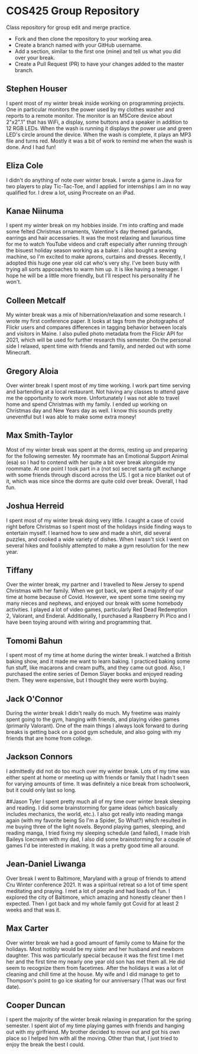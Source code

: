 # COS425 Group Repository

Class repository for group edit and merge practice.

- Fork and then clone the repository to your working area.
- Create a branch named with your GitHub username.
- Add a section, similar to the first one (mine) and tell us what you did over your break.
- Create a Pull Request (PR) to have your changes added to the master branch.

## Stephen Houser

I spent most of my winter break inside working on programming projects. One in particular monitors the power used by my clothes washer and reports to a remote monitor. The monitor is an M5Core device about 2"x2".1" that has WiFi, a display, some buttons and a speaker in addition to 12 RGB LEDs. When the wash is running it displays the power use and green LED's circle around the device. When the wash is complete, it plays an MP3 file and turns red. Mostly it was a bit of work to remind me when the wash is done. And I had fun!

## Eliza Cole
I didn't do anything of note over winter break. I wrote a game in Java for two players to play Tic-Tac-Toe, and I applied for internships I am in no way qualified for. I drew a lot, using Procreate on an iPad. 

## Kanae Niinuma

I spent my winter break on my hobbies inside. I'm into crafting and made some felted Christmas ornaments, Valentine's day themed garlands, earrings and hair accessaries. It was the most relaxing and luxurious time for me to watch YouTube videos and craft especially after running through the bisuest holiday season working as a baker. I also bought a sewing machine, so I'm excited to make aprons, curtains and dresses. Recently, I adopted this huge one year old cat who's very shy. I've been busy with trying all sorts appcoaches to warm him up. It is like having a teenager. I hope he will be a little more friendly, but I'll respect his personality if he won't. 

## Colleen Metcalf
My winter break was a mix of hibernation/relaxation and some research. I wrote my first conference
 paper. It looks at tags from the photographs of Flickr users and compares differences in tagging 
 behavior between locals and visitors in Maine. I also pulled photo metadata from the Flickr API for
 2021, which will be used for further research this semester.  On the personal side I relaxed, spent
 time with friends and family, and nerded out with some Minecraft. 

## Gregory Aloia

Over winter break I spent most of my time working. I work part time serving and bartending at a local restaurant. Not having any classes to attend gave me the opportunity to work more. Unfortunately I was not able to travel home and spend Christmas with my family. I ended up working on Christmas day and New Years day as well. I know this sounds pretty uneventful but I was able to make some extra money!

## Max Smith-Taylor

Most of my winter break was spent at the dorms, resting up and preparing for the following semester. My roommate has an Emotional Support Animal (esa) so I had to contend with her quite a bit over break alongside my roommate. At one point I took part in a (not so) secret santa gift exchange with some friends through discord across the US. I got a nice blanket out of it, which was nice since the dorms are quite cold over break. Overall, I had fun.

## Joshua Herreid

I spent most of my winter break doing very little. I caught a case of covid right before Christmas so I spent most of the holidays inside finding ways to entertain myself. I learned how to sew and made a shirt, did several puzzles, and cooked a wide variety of dishes. When I wasn't sick I went on several hikes and foolishly attempted to make a gym resolution for the new year.

## Tiffany

Over the winter break, my partner and I travelled to New Jersey to spend Christmas with her family. When we got back, we spent a majority of our time at home because of Covid. However, we spent some time seeing my many nieces and nephews, and enjoyed our break with some homebody activities. I played a lot of video games, particularly Red Dead Redemption 2, Valorant, and Enderal. Additionally, I purchased a Raspberry Pi Pico and I have been toying around with wiring and programming that.

## Tomomi Bahun

I spent most of my time at home during the winter break. I watched a British baking show, and it made me want to learn baking. I practiced baking some fun stuff, like macarons and cream puffs, and they came out good. Also, I purchased the entire series of Demon Slayer books and enjoyed reading them. They were expensive, but I thought they were worth buying.

## Jack O'Connor
During the winter break I didn't really do much. My freetime was mainly spent going to the gym, hanging with friends, and playing video games (primarily Valorant). One of the main things I always look forward to during breaks is getting back on a good gym schedule, and also going with my friends that are home from college.

## Jackson Connors
I admittedly did not do too much over my winter break. Lots of my time was either spent at home or meeting up with friends or family that I hadn't seen for varying amounts of time. It was definitely a nice break from schoolwork, but it could only last so long.

##Jason Tyler
I spent pretty much all of my time over winter break sleeping and reading. I did some brainstorming for game ideas (which basically includes mechanics, the world, etc.). I also got really into reading manga again (with my favorite being So I'm a Spider, So What?) which resulted in me buying three of the light novels. Beyond playing games, sleeping, and reading manga, I tried fixing my sleeping schedule (and failed), I made Irish Baileys Icecream with my dad, I also did some brainstorming for a couple of games I'd be interested in making. It was a pretty good time all around.

## Jean-Daniel Liwanga
Over break I went to Baltimore, Maryland with a group of friends to attend Cru Winter conference 2021. It was a spiritual retreat so a lot of time spent meditating and praying. I met a lot of people and had loads of fun. I explored the city of Baltimore, which amazing and honestly cleaner then I expected. Then I got back and my whole family got Covid for at least 2 weeks and that was it.

## Max Carter
Over winter break we had a good amount of family come to Maine for the holidays.  Most notibly would be my sister and her husband and newborn daughter.  This was particularly special because it was the first time I met her and the first time my nearly one year old son has met them all.  He did seem to recognize them from facetimes.   After the holidays it was a lot of cleaning and chill time at the house.  My wife and I did manage to get to Thompson's point to go ice skating for our anniversary (That was our first date).

## Cooper Duncan
I spent the majority of the winter break relaxing in preparation for the spring semester. I spent alot of my time playing games with friends and hanging out with my girlfriend. My brother decided to move out and got his own place so I helped him with all the moving. Other than that, I just tried to enjoy the break the best I could.

